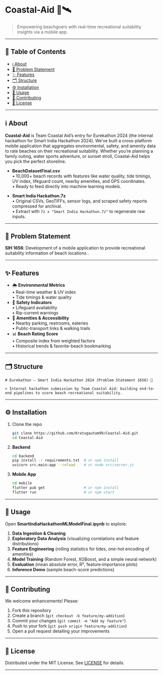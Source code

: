 # Coastal-Aid 🌊🛰️

> Empowering beachgoers with real-time recreational suitability insights via a mobile app.

---
## 📖 Table of Contents

- [ℹ️ About](#-about)  
- [🎯 Problem Statement](#-problem-statement)  
- [✨ Features](#-features)  
- [🗂️ Structure](#-structure)  
- [⚙️ Installation](#-installation)  
- [🚀 Usage](#-usage)  
- [🤝 Contributing](#-contributing)  
- [📄 License](#-license)  

---
<a id="-about"></a>
## ℹ️ About

**Coastal-Aid** is Team Coastal Aid’s entry for Eurekathon 2024 (the internal hackathon for Smart India Hackathon 2024). We’ve built a cross-platform mobile application that aggregates environmental, safety, and amenity data to rate beaches on their recreational suitability. Whether you’re planning a family outing, water sports adventure, or sunset stroll, Coastal-Aid helps you pick the perfect shoreline.  

- **BeachDatasetFinal.csv**  
  • 10,000+ beach records with features like water quality, tide timings, UV index, lifeguard count, nearby amenities, and GPS coordinates.  
  • Ready to feed directly into machine learning models.  

- **Smart India Hackathon.7z**  
  • Original CSVs, GeoTIFFs, sensor logs, and scraped safety reports compressed for archival.  
  • Extract with `7z x "Smart India Hackathon.7z"` to regenerate raw inputs.

---
## 🎯 Problem Statement

**SIH 1656**: Development of a mobile application to provide recreational suitability information of beach locations .  

---
## ✨ Features

- 🌦️ **Environmental Metrics**  
  • Real-time weather & UV index  
  • Tide timings & water quality  
- 🦺 **Safety Indicators**  
  • Lifeguard availability  
  • Rip-current warnings  
- 📍 **Amenities & Accessibility**  
  • Nearby parking, restrooms, eateries  
  • Public-transport links & walking trails  
- 📊 **Beach Rating Score**  
  • Composite index from weighted factors  
  • Historical trends & favorite-beach bookmarking

---
<a id="-structure"></a>
## 🗂️ Structure

```text
# Eurekathon – Smart India Hackathon 2024 (Problem Statement 1656) 🚀

> Internal hackathon submission by Team Coastal Aid: building end-to-end pipelines to score beach recreational suitability.

```

---
<a id="-installation"></a>
## ⚙️ Installation

1. Clone the repo  
   ```bash
   git clone https://github.com/Kratugautam99/Coastal-Aid.git
   cd Coastal-Aid
   ```
2. **Backend**  
   ```bash
   cd backend
   pip install -r requirements.txt  # or npm install
   uvicorn src.main:app --reload    # or node src/server.js
   ```
3. **Mobile App**  
   ```bash
   cd mobile
   flutter pub get                  # or npm install
   flutter run                      # or npm start
   ```

---
## 🚀 Usage


Open **SmartIndiaHackathonMLModelFinal.ipynb** to explore:

1. **Data Ingestion & Cleaning**  
2. **Exploratory Data Analysis** (visualizing correlations and feature distributions)  
3. **Feature Engineering** (rolling statistics for tides, one-hot encoding of amenities)  
4. **Model Training** (Random Forest, XGBoost, and a simple neural network)  
5. **Evaluation** (mean absolute error, R², feature‐importance plots)  
6. **Inference Demo** (sample beach-score predictions)

---
## 🤝 Contributing

We welcome enhancements! Please:

1. Fork this repository  
2. Create a branch (`git checkout -b feature/my-addition`)  
3. Commit your changes (`git commit -m "Add my feature"`)  
4. Push to your fork (`git push origin feature/my-addition`)  
5. Open a pull request detailing your improvements

---
## 📄 License

Distributed under the MIT License. See [LICENSE](LICENSE) for details.  

---

